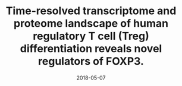 ---
link: https://dx.doi.org/10.1186/s12915-018-0518-3
journal: BMC biology
title: Time-resolved transcriptome and proteome landscape of human regulatory T cell (Treg) differentiation reveals novel regulators of FOXP3.
date: 2018-05-07
authors: Schmidt, A, Marabita, F, Kiani, NA, Gross, CC, Johansson, HJ, Éliás, S, Rautio, S, Eriksson, M, Fernandes, SJ, Silberberg, G, Ullah, U, Bhatia, U, Lähdesmäki, H, Lehtiö, J, Gomez-Cabrero, D, Wiendl, H, Lahesmaa, R, Tegnér, J
---